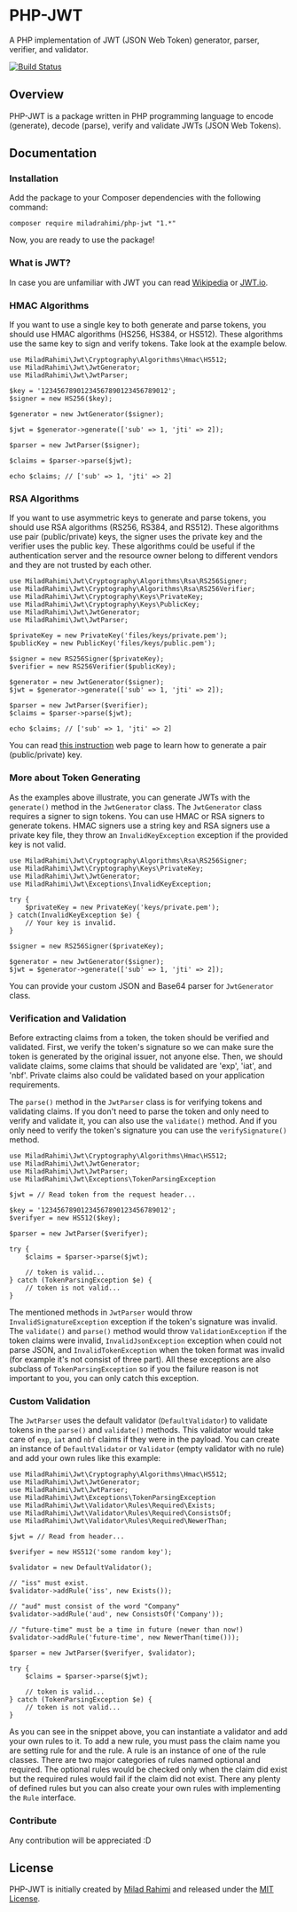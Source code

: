# PHP-JWT
A PHP implementation of JWT (JSON Web Token) generator, parser, verifier, and validator.

[![Build Status](https://travis-ci.com/miladrahimi/php-jwt.svg?branch=master)](https://travis-ci.com/miladrahimi/php-jwt)

## Overview
PHP-JWT is a package written in PHP programming language to encode (generate), decode (parse), verify and validate JWTs 
(JSON Web Tokens).

## Documentation

### Installation
Add the package to your Composer dependencies with the following command:

```
composer require miladrahimi/php-jwt "1.*"
```

Now, you are ready to use the package!

### What is JWT?
In case you are unfamiliar with JWT you can read [Wikipedia](https://en.wikipedia.org/wiki/JSON_Web_Token) or 
[JWT.io](https://jwt.io).

### HMAC Algorithms
If you want to use a single key to both generate and parse tokens,
you should use HMAC algorithms (HS256, HS384, or HS512). These algorithms use the same key to sign and verify tokens.
Take look at the example below.

```
use MiladRahimi\Jwt\Cryptography\Algorithms\Hmac\HS512;
use MiladRahimi\Jwt\JwtGenerator;
use MiladRahimi\Jwt\JwtParser;

$key = '12345678901234567890123456789012';
$signer = new HS256($key);

$generator = new JwtGenerator($signer);

$jwt = $generator->generate(['sub' => 1, 'jti' => 2]);

$parser = new JwtParser($signer);

$claims = $parser->parse($jwt);

echo $claims; // ['sub' => 1, 'jti' => 2]
```

### RSA Algorithms
If you want to use asymmetric keys to generate and parse tokens,
you should use RSA algorithms (RS256, RS384, and RS512).
These algorithms use pair (public/private) keys,
the signer uses the private key and the verifier uses the public key.
These algorithms could be useful if the authentication server and the resource owner belong to different vendors and
they are not trusted by each other.

```
use MiladRahimi\Jwt\Cryptography\Algorithms\Rsa\RS256Signer;
use MiladRahimi\Jwt\Cryptography\Algorithms\Rsa\RS256Verifier;
use MiladRahimi\Jwt\Cryptography\Keys\PrivateKey;
use MiladRahimi\Jwt\Cryptography\Keys\PublicKey;
use MiladRahimi\Jwt\JwtGenerator;
use MiladRahimi\Jwt\JwtParser;

$privateKey = new PrivateKey('files/keys/private.pem');
$publicKey = new PublicKey('files/keys/public.pem');

$signer = new RS256Signer($privateKey);
$verifier = new RS256Verifier($publicKey);

$generator = new JwtGenerator($signer);
$jwt = $generator->generate(['sub' => 1, 'jti' => 2]);

$parser = new JwtParser($verifier);
$claims = $parser->parse($jwt);

echo $claims; // ['sub' => 1, 'jti' => 2]
```

You can read [this instruction](https://en.wikibooks.org/wiki/Cryptography/Generate_a_keypair_using_OpenSSL)
web page to learn how to generate a pair (public/private) key.

### More about Token Generating
As the examples above illustrate, you can generate JWTs with the `generate()` method in the `JwtGenerator` class.
The `JwtGenerator` class requires a signer to sign tokens. You can use HMAC or RSA signers to generate tokens.
HMAC signers use a string key and RSA signers use a private key file,
they throw an `InvalidKeyException` exception if the provided key is not valid.

```
use MiladRahimi\Jwt\Cryptography\Algorithms\Rsa\RS256Signer;
use MiladRahimi\Jwt\Cryptography\Keys\PrivateKey;
use MiladRahimi\Jwt\JwtGenerator;
use MiladRahimi\Jwt\Exceptions\InvalidKeyException;

try {
    $privateKey = new PrivateKey('keys/private.pem');
} catch(InvalidKeyException $e) {
    // Your key is invalid.
}

$signer = new RS256Signer($privateKey);

$generator = new JwtGenerator($signer);
$jwt = $generator->generate(['sub' => 1, 'jti' => 2]);
```

You can provide your custom JSON and Base64 parser for `JwtGenerator` class.

### Verification and Validation
Before extracting claims from a token, the token should be verified and validated.
First, we verify the token's signature so we can make sure the token is generated by the original issuer,
not anyone else. Then, we should validate claims, some claims that should be validated are 'exp', 'iat', and 'nbf'.
Private claims also could be validated based on your application requirements.

The `parse()` method in the `JwtParser` class is for verifying tokens and validating claims.
If you don't need to parse the token and only need to verify and validate it, you can also use the `validate()` method.
And if you only need to verify the token's signature you can use the `verifySignature()` method.

```
use MiladRahimi\Jwt\Cryptography\Algorithms\Hmac\HS512;
use MiladRahimi\Jwt\JwtGenerator;
use MiladRahimi\Jwt\JwtParser;
use MiladRahimi\Jwt\Exceptions\TokenParsingException

$jwt = // Read token from the request header...

$key = '12345678901234567890123456789012';
$verifyer = new HS512($key);

$parser = new JwtParser($verifyer);

try {
    $claims = $parser->parse($jwt);
    
    // token is valid...
} catch (TokenParsingException $e) {
    // token is not valid...
}
```

The mentioned methods in `JwtParser` would throw `InvalidSignatureException` exception
if the token's signature was invalid. The `validate()` and `parse()` method would throw `ValidationException`
if the token claims were invalid, `InvalidJsonException` exception when could not parse JSON,
and `InvalidTokenException` when the token format was invalid (for example it's not consist of three part).
All these exceptions are also subclass of  `TokenParsingException` so if you the failure reason is not important to you,
you can only catch this exception.

### Custom Validation
The `JwtParser` uses the default validator (`DefaultValidator`) to validate tokens in the `parse()` and `validate()`
methods. This validator would take care of `exp`, `iat` and `nbf` claims if they were in the payload.
You can create an instance of `DefaultValidator` or `Validator` (empty validator with no rule) and add your own rules
like this example:

```
use MiladRahimi\Jwt\Cryptography\Algorithms\Hmac\HS512;
use MiladRahimi\Jwt\JwtGenerator;
use MiladRahimi\Jwt\JwtParser;
use MiladRahimi\Jwt\Exceptions\TokenParsingException
use MiladRahimi\Jwt\Validator\Rules\Required\Exists;
use MiladRahimi\Jwt\Validator\Rules\Required\ConsistsOf;
use MiladRahimi\Jwt\Validator\Rules\Required\NewerThan;

$jwt = // Read from header...

$verifyer = new HS512('some random key');

$validator = new DefaultValidator();

// "iss" must exist.
$validator->addRule('iss', new Exists());

// "aud" must consist of the word "Company"
$validator->addRule('aud', new ConsistsOf('Company'));

// "future-time" must be a time in future (newer than now!)
$validator->addRule('future-time', new NewerThan(time()));

$parser = new JwtParser($verifyer, $validator);

try {
    $claims = $parser->parse($jwt);
    
    // token is valid...
} catch (TokenParsingException $e) {
    // token is not valid...
}
```

As you can see in the snippet above, you can instantiate a validator and add your own rules to it.
To add a new rule, you must pass the claim name you are setting rule for and the rule.
A rule is an instance of one of the rule classes. There are two major categories of rules named optional and required.
The optional rules would be checked only when the claim did exist but the required rules would fail if
the claim did not exist.
There any plenty of defined rules but you can also create your own rules with implementing the `Rule` interface.

### Contribute

Any contribution will be appreciated :D

## License
PHP-JWT is initially created by [Milad Rahimi](http://miladrahimi.com)
and released under the [MIT License](http://opensource.org/licenses/mit-license.php).